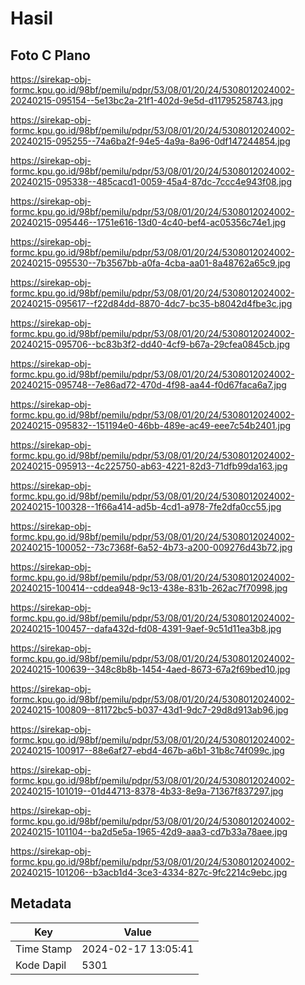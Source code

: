 # Hasil

## Foto C Plano

https://sirekap-obj-formc.kpu.go.id/98bf/pemilu/pdpr/53/08/01/20/24/5308012024002-20240215-095154--5e13bc2a-21f1-402d-9e5d-d11795258743.jpg

https://sirekap-obj-formc.kpu.go.id/98bf/pemilu/pdpr/53/08/01/20/24/5308012024002-20240215-095255--74a6ba2f-94e5-4a9a-8a96-0df147244854.jpg

https://sirekap-obj-formc.kpu.go.id/98bf/pemilu/pdpr/53/08/01/20/24/5308012024002-20240215-095338--485cacd1-0059-45a4-87dc-7ccc4e943f08.jpg

https://sirekap-obj-formc.kpu.go.id/98bf/pemilu/pdpr/53/08/01/20/24/5308012024002-20240215-095446--1751e616-13d0-4c40-bef4-ac05356c74e1.jpg

https://sirekap-obj-formc.kpu.go.id/98bf/pemilu/pdpr/53/08/01/20/24/5308012024002-20240215-095530--7b3567bb-a0fa-4cba-aa01-8a48762a65c9.jpg

https://sirekap-obj-formc.kpu.go.id/98bf/pemilu/pdpr/53/08/01/20/24/5308012024002-20240215-095617--f22d84dd-8870-4dc7-bc35-b8042d4fbe3c.jpg

https://sirekap-obj-formc.kpu.go.id/98bf/pemilu/pdpr/53/08/01/20/24/5308012024002-20240215-095706--bc83b3f2-dd40-4cf9-b67a-29cfea0845cb.jpg

https://sirekap-obj-formc.kpu.go.id/98bf/pemilu/pdpr/53/08/01/20/24/5308012024002-20240215-095748--7e86ad72-470d-4f98-aa44-f0d67faca6a7.jpg

https://sirekap-obj-formc.kpu.go.id/98bf/pemilu/pdpr/53/08/01/20/24/5308012024002-20240215-095832--151194e0-46bb-489e-ac49-eee7c54b2401.jpg

https://sirekap-obj-formc.kpu.go.id/98bf/pemilu/pdpr/53/08/01/20/24/5308012024002-20240215-095913--4c225750-ab63-4221-82d3-71dfb99da163.jpg

https://sirekap-obj-formc.kpu.go.id/98bf/pemilu/pdpr/53/08/01/20/24/5308012024002-20240215-100328--1f66a414-ad5b-4cd1-a978-7fe2dfa0cc55.jpg

https://sirekap-obj-formc.kpu.go.id/98bf/pemilu/pdpr/53/08/01/20/24/5308012024002-20240215-100052--73c7368f-6a52-4b73-a200-009276d43b72.jpg

https://sirekap-obj-formc.kpu.go.id/98bf/pemilu/pdpr/53/08/01/20/24/5308012024002-20240215-100414--cddea948-9c13-438e-831b-262ac7f70998.jpg

https://sirekap-obj-formc.kpu.go.id/98bf/pemilu/pdpr/53/08/01/20/24/5308012024002-20240215-100457--dafa432d-fd08-4391-9aef-9c51d11ea3b8.jpg

https://sirekap-obj-formc.kpu.go.id/98bf/pemilu/pdpr/53/08/01/20/24/5308012024002-20240215-100639--348c8b8b-1454-4aed-8673-67a2f69bed10.jpg

https://sirekap-obj-formc.kpu.go.id/98bf/pemilu/pdpr/53/08/01/20/24/5308012024002-20240215-100809--81172bc5-b037-43d1-9dc7-29d8d913ab96.jpg

https://sirekap-obj-formc.kpu.go.id/98bf/pemilu/pdpr/53/08/01/20/24/5308012024002-20240215-100917--88e6af27-ebd4-467b-a6b1-31b8c74f099c.jpg

https://sirekap-obj-formc.kpu.go.id/98bf/pemilu/pdpr/53/08/01/20/24/5308012024002-20240215-101019--01d44713-8378-4b33-8e9a-71367f837297.jpg

https://sirekap-obj-formc.kpu.go.id/98bf/pemilu/pdpr/53/08/01/20/24/5308012024002-20240215-101104--ba2d5e5a-1965-42d9-aaa3-cd7b33a78aee.jpg

https://sirekap-obj-formc.kpu.go.id/98bf/pemilu/pdpr/53/08/01/20/24/5308012024002-20240215-101206--b3acb1d4-3ce3-4334-827c-9fc2214c9ebc.jpg


## Metadata

| Key        | Value               |
| ---------- | ------------------- |
| Time Stamp | 2024-02-17 13:05:41 |
| Kode Dapil | 5301                |



